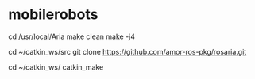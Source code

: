 # mobilerobots

cd /usr/local/Aria
make clean
make -j4

cd ~/catkin_ws/src
git clone https://github.com/amor-ros-pkg/rosaria.git

cd ~/catkin_ws/
catkin_make

